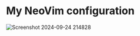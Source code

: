 # My NeoVim configuration

![Screenshot 2024-09-24 214828](https://github.com/user-attachments/assets/9b3d4a03-8e5e-480f-b83a-ef114292bc07)
